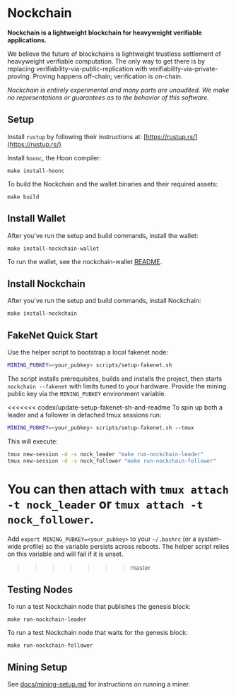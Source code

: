 # Nockchain

**Nockchain is a lightweight blockchain for heavyweight verifiable applications.**


We believe the future of blockchains is lightweight trustless settlement of heavyweight verifiable computation. The only way to get there is by replacing verifiability-via-public-replication with verifiability-via-private-proving. Proving happens off-chain; verification is on-chain.

*Nockchain is entirely experimental and many parts are unaudited. We make no representations or guarantees as to the behavior of this software.*


## Setup

Install `rustup` by following their instructions at: [https://rustup.rs/](https://rustup.rs/)

Install `hoonc`, the Hoon compiler:

```
make install-hoonc
```

To build the Nockchain and the wallet binaries and their required assets:

```
make build
```

## Install Wallet

After you've run the setup and build commands, install the wallet:

```
make install-nockchain-wallet
```

To run the wallet, see the nockchain-wallet [README](./crates/nockchain-wallet/README.md).


## Install Nockchain

After you've run the setup and build commands, install Nockchain:

```
make install-nockchain
```

## FakeNet Quick Start

Use the helper script to bootstrap a local fakenet node:

```bash
MINING_PUBKEY=<your_pubkey> scripts/setup-fakenet.sh
```

The script installs prerequisites, builds and installs the project, then
starts `nockchain --fakenet` with limits tuned to your hardware. Provide the
mining public key via the `MINING_PUBKEY` environment variable.

 <<<<<<< codex/update-setup-fakenet-sh-and-readme
To spin up both a leader and a follower in detached tmux sessions run:

```bash
MINING_PUBKEY=<your_pubkey> scripts/setup-fakenet.sh --tmux
```

This will execute:

```bash
tmux new-session -d -s nock_leader "make run-nockchain-leader"
tmux new-session -d -s nock_follower "make run-nockchain-follower"
```
You can then attach with `tmux attach -t nock_leader` or `tmux attach -t nock_follower`.
 =======
Add `export MINING_PUBKEY=<your_pubkey>` to your `~/.bashrc` (or a system-wide
profile) so the variable persists across reboots. The helper script relies on
this variable and will fail if it is unset.
 >>>>>>> master



## Testing Nodes

To run a test Nockchain node that publishes the genesis block:

```
make run-nockchain-leader
```


To run a test Nockchain node that waits for the genesis block:

```
make run-nockchain-follower
```


## Mining Setup

See [docs/mining-setup.md](docs/mining-setup.md) for instructions on running a miner.
